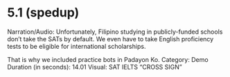 # 5.1 (spedup)

Narration/Audio: Unfortunately, Filipino studying in publicly-funded schools don’t take the SATs by default. We even have to take English proficiency tests to be eligible for international scholarships.

That is why we included practice bots in Padayon Ko.
Category: Demo
Duration (in seconds): 14.01
Visual: SAT IELTS “CROSS SIGN”